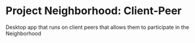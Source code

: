 # Project Neighborhood: Client-Peer

Desktop app that runs on client peers that allows them to participate in the Neighborhood
